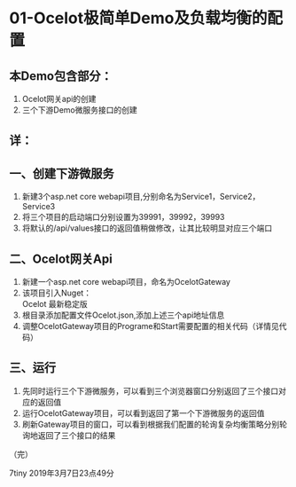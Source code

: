# 01-Ocelot极简单Demo及负载均衡的配置

## 本Demo包含部分：
1. Ocelot网关api的创建
2. 三个下游Demo微服务接口的创建

## 详：

## 一、创建下游微服务
1. 新建3个asp.net core webapi项目,分别命名为Service1，Service2，Service3
2. 将三个项目的启动端口分别设置为39991，39992，39993
3. 将默认的/api/values接口的返回值稍做修改，让其比较明显对应三个端口

## 二、Ocelot网关Api
1. 新建一个asp.net core webapi项目，命名为OcelotGateway
2. 该项目引入Nuget：	
	Ocelot 最新稳定版
3. 根目录添加配置文件Ocelot.json,添加上述三个api地址信息
4. 调整OcelotGateway项目的Programe和Start需要配置的相关代码（详情见代码）

## 三、运行
1. 先同时运行三个下游微服务，可以看到三个浏览器窗口分别返回了三个接口对应的返回值
2. 运行OcelotGateway项目，可以看到返回了第一个下游微服务的返回值
3. 刷新Gateway项目的窗口，可以看到根据我们配置的轮询复杂均衡策略分别轮询地返回了三个接口的结果


（完）

7tiny
2019年3月7日23点49分
